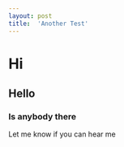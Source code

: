 ```yaml
---
layout:	post
title:	'Another Test'
---
```


# Hi

## Hello

### Is anybody there

Let me know if you can hear me
